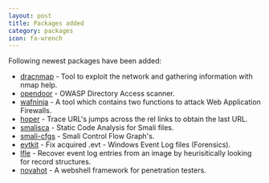 ```yaml
---
layout: post
title: Packages added
category: packages
icon: fa-wrench
---
```


Following newest packages have been added:

* [dracnmap](https://github.com/screetsec/Dracnmap) - Tool to exploit the network and gathering information with nmap help.
* [opendoor](https://github.com/stanislav-web/OpenDoor) - OWASP Directory Access scanner.
* [wafninja](https://github.com/khalilbijjou/WAFNinja) - A tool which contains two functions to attack Web Application Firewalls.
* [hoper](https://github.com/gabamnml/hoper) - Trace URL's jumps across the rel links to obtain the last URL.
* [smalisca](https://github.com/dorneanu/smalisca) - Static Code Analysis for Smali files.
* [smali-cfgs](https://github.com/ch0psticks/Smali-CFGs) - Smali Control Flow Graph's.
* [evtkit](https://github.com/yarox24/evtkit) - Fix acquired .evt - Windows Event Log files (Forensics).
* [lfle](https://github.com/williballenthin/LfLe) - Recover event log entries from an image by heurisitically looking for record structures.
* [novahot](https://github.com/chrisallenlane/novahot) - A webshell framework for penetration testers.